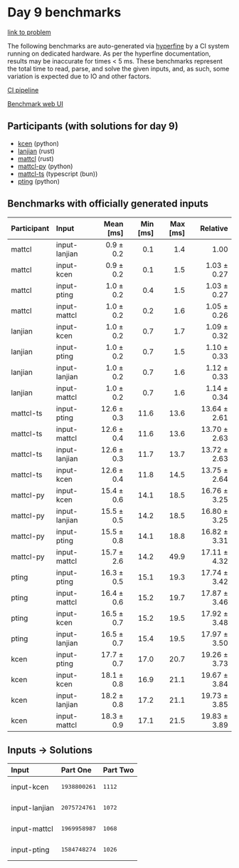 # Day 9 benchmarks

[link to problem](https://adventofcode.com/2023/day/9)

The following benchmarks are auto-generated via
[hyperfine](https://github.com/sharkdp/hyperfine) by a CI system running on
dedicated hardware. As per the hyperfine documentation, results may be
inaccurate for times < 5 ms. These benchmarks represent the total time to read,
parse, and solve the given inputs, and, as such, some variation is expected due
to IO and other factors.

[CI pipeline](http://ci.papercode.net:8080/teams/main/pipelines/aoc2023)

[Benchmark web UI](https://aoc.ancalagon.black)


## Participants (with solutions for day 9)

- [kcen](https://github.com/kcen/aoc2023) (python)
- [lanjian](https://github.com/lanjian/aoc-2023) (rust)
- [mattcl](https://github.com/mattcl/aoc2023) (rust)
- [mattcl-py](https://github.com/mattcl/aoc2023-py) (python)
- [mattcl-ts](https://github.com/mattcl/aoc2023-js) (typescript (bun))
- [pting](https://github.com/pting/aoc2023) (python)


## Benchmarks with officially generated inputs

| Participant | Input | Mean [ms] | Min [ms] | Max [ms] | Relative |
|:---|:---|---:|---:|---:|---:|
| mattcl | input-lanjian | 0.9 ± 0.2 | 0.1 | 1.4 | 1.00 |
| mattcl | input-kcen | 0.9 ± 0.2 | 0.1 | 1.5 | 1.03 ± 0.27 |
| mattcl | input-pting | 1.0 ± 0.2 | 0.4 | 1.5 | 1.03 ± 0.27 |
| mattcl | input-mattcl | 1.0 ± 0.2 | 0.2 | 1.6 | 1.05 ± 0.26 |
| lanjian | input-kcen | 1.0 ± 0.2 | 0.7 | 1.7 | 1.09 ± 0.32 |
| lanjian | input-pting | 1.0 ± 0.2 | 0.7 | 1.5 | 1.10 ± 0.33 |
| lanjian | input-lanjian | 1.0 ± 0.2 | 0.7 | 1.6 | 1.12 ± 0.33 |
| lanjian | input-mattcl | 1.0 ± 0.2 | 0.7 | 1.6 | 1.14 ± 0.34 |
| mattcl-ts | input-pting | 12.6 ± 0.3 | 11.6 | 13.6 | 13.64 ± 2.61 |
| mattcl-ts | input-mattcl | 12.6 ± 0.4 | 11.6 | 13.6 | 13.70 ± 2.63 |
| mattcl-ts | input-lanjian | 12.6 ± 0.3 | 11.7 | 13.7 | 13.72 ± 2.63 |
| mattcl-ts | input-kcen | 12.6 ± 0.4 | 11.8 | 14.5 | 13.75 ± 2.64 |
| mattcl-py | input-kcen | 15.4 ± 0.6 | 14.1 | 18.5 | 16.76 ± 3.25 |
| mattcl-py | input-lanjian | 15.5 ± 0.5 | 14.2 | 18.5 | 16.80 ± 3.25 |
| mattcl-py | input-pting | 15.5 ± 0.8 | 14.1 | 18.8 | 16.82 ± 3.31 |
| mattcl-py | input-mattcl | 15.7 ± 2.6 | 14.2 | 49.9 | 17.11 ± 4.32 |
| pting | input-pting | 16.3 ± 0.5 | 15.1 | 19.3 | 17.74 ± 3.42 |
| pting | input-mattcl | 16.4 ± 0.6 | 15.2 | 19.7 | 17.87 ± 3.46 |
| pting | input-kcen | 16.5 ± 0.7 | 15.2 | 19.5 | 17.92 ± 3.48 |
| pting | input-lanjian | 16.5 ± 0.7 | 15.4 | 19.5 | 17.97 ± 3.50 |
| kcen | input-pting | 17.7 ± 0.7 | 17.0 | 20.7 | 19.26 ± 3.73 |
| kcen | input-kcen | 18.1 ± 0.8 | 16.9 | 21.1 | 19.67 ± 3.84 |
| kcen | input-lanjian | 18.2 ± 0.8 | 17.2 | 21.1 | 19.73 ± 3.85 |
| kcen | input-mattcl | 18.3 ± 0.9 | 17.1 | 21.5 | 19.83 ± 3.89 |


## Inputs -> Solutions

| Input | Part One | Part Two |
|:---|:---|:---|
|input-kcen|<pre>1938800261</pre>|<pre>1112</pre>|
|input-lanjian|<pre>2075724761</pre>|<pre>1072</pre>|
|input-mattcl|<pre>1969958987</pre>|<pre>1068</pre>|
|input-pting|<pre>1584748274</pre>|<pre>1026</pre>|